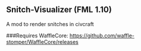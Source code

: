 ## Snitch-Visualizer (FML 1.10)
A mod to render snitches in civcraft

###Requires WaffleCore: https://github.com/waffle-stomper/WaffleCore/releases